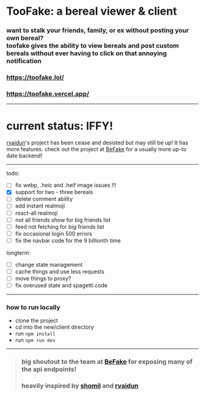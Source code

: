 # TooFake: a bereal viewer & client

### want to stalk your friends, family, or ex without posting your own bereal? </br> toofake gives the ability to view bereals and post custom bereals without ever having to click on that annoying notification

### https://toofake.lol/
### https://toofake.vercel.app/

---
# current status: IFFY!

[rvaidun](https://github.com/rvaidun)'s project has been cease and desisted but may still be up! It has more features.
check out the project at [BeFake](https://github.com/notmarek/BeFake) for a usually more up-to date backend!

---

todo:
- [ ] fix webp, .heic and .heif image issues !!!
- [x] support for two - three bereals
- [ ] delete comment ability
- [ ] add instant realmoji
- [ ] react-all realmoji
- [ ] not all friends show for big friends list
- [ ] feed not fetching for big friends list
- [ ] fix occasional login 500 errors
- [ ] fix the navbar code for the 9 billionth time

longterm:
- [ ] change state management
- [ ] cache things and use less requests
- [ ] move things to proxy?
- [ ] fix overused state and spagetti code
---

### how to run locally

* clone the project
* cd into the new/client directory
* run `npm install`
* run `npm run dev`

---

> ### big shoutout to the team at [BeFake](https://github.com/notmarek/BeFake) for exposing many of the api endpoints!
> ### heavily inspired by [shomil](https://shomil.me/bereal/) and [rvaidun](https://github.com/rvaidun) 
